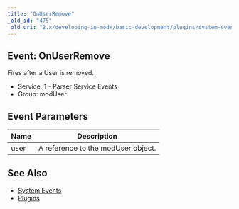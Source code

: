```yaml
---
title: "OnUserRemove"
_old_id: "475"
_old_uri: "2.x/developing-in-modx/basic-development/plugins/system-events/onuserremove"
---
```


## Event: OnUserRemove

Fires after a User is removed.

- Service: 1 - Parser Service Events
- Group: modUser

## Event Parameters

| Name | Description                        |
| ---- | ---------------------------------- |
| user | A reference to the modUser object. |

## See Also

- [System Events](extending-modx/plugins/system-events "System Events")
- [Plugins](extending-modx/plugins "Plugins")
